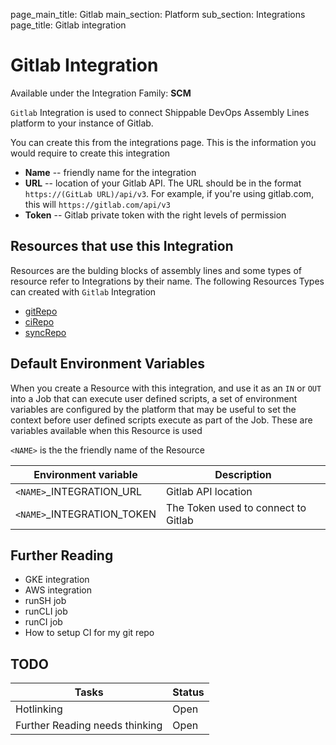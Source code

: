 page_main_title: Gitlab
main_section: Platform
sub_section: Integrations
page_title: Gitlab integration

# Gitlab Integration

Available under the Integration Family: **SCM**

`Gitlab` Integration is used to connect Shippable DevOps Assembly Lines platform to your instance of Gitlab. 

You can create this from the integrations page. This is the information you would require to create this integration

* **Name** -- friendly name for the integration
* **URL** -- location of your Gitlab API. The URL should be in the format `https://(GitLab URL)/api/v3`. For example, if you're using gitlab.com, this will `https://gitlab.com/api/v3`
* **Token** -- Gitlab private token with the right levels of permission

## Resources that use this Integration
Resources are the bulding blocks of assembly lines and some types of resource refer to Integrations by their name. The following Resources Types can created with `Gitlab` Integration 

* [gitRepo]()
* [ciRepo]()
* [syncRepo]()

## Default Environment Variables
When you create a Resource with this integration, and use it as an `IN` or `OUT` into a Job that can execute user defined scripts, a set of environment variables are configured by the platform that may be useful to set the context before user defined scripts execute as part of the Job. These are variables available when this Resource is used

`<NAME>` is the the friendly name of the Resource

| Environment variable						| Description                         |
| ------------- 								|------------------------------------ |
| `<NAME>`\_INTEGRATION\_URL    			| Gitlab API location |
| `<NAME>`\_INTEGRATION\_TOKEN			| The Token used to connect to Gitlab |

## Further Reading
* GKE integration
* AWS integration
* runSH job
* runCLI job
* runCI job
* How to setup CI for my git repo

## TODO
| Tasks   |      Status    |
|----------|-------------|
| Hotlinking |  Open |
| Further Reading needs thinking|  Open |
